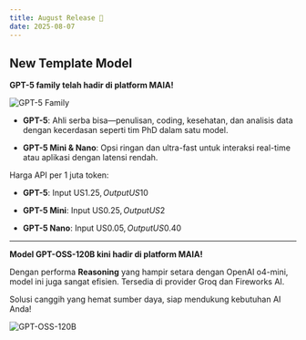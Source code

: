 ```yaml
---
title: August Release 📢
date: 2025-08-07   
---
```


## New Template Model

**GPT-5 family telah hadir di platform MAIA!** 

![GPT-5 Family](https://res.cloudinary.com/moyadev/image/upload/v1754640291/maia/releases/gpt-5_xhr1ge.webp)

- **GPT-5**: Ahli serba bisa—penulisan, coding, kesehatan, dan analisis data dengan kecerdasan seperti tim PhD dalam satu model.

- **GPT-5 Mini & Nano**: Opsi ringan dan ultra-fast untuk interaksi real-time atau aplikasi dengan latensi rendah.

Harga API per 1 juta token:

- **GPT-5**: Input US$1.25, Output US$10

- **GPT-5 Mini**: Input US$0.25, Output US$2

- **GPT-5 Nano**: Input US$0.05, Output US$0.40

---

**Model GPT-OSS-120B kini hadir di platform MAIA!**

Dengan performa **Reasoning** yang hampir setara dengan OpenAI o4-mini, model ini juga sangat efisien. Tersedia di provider Groq dan Fireworks AI. 

Solusi canggih yang hemat sumber daya, siap mendukung kebutuhan AI Anda!

![GPT-OSS-120B](https://res.cloudinary.com/moyadev/image/upload/v1754564412/maia/releases/gpt-oss_achtcq.webp)
